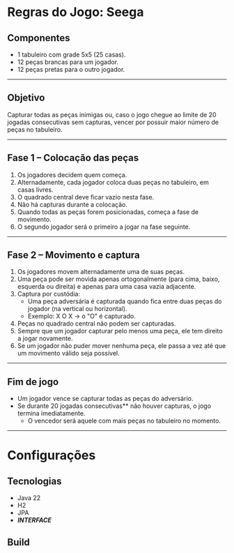 # Regras do Jogo: Seega

## Componentes
- 1 tabuleiro com grade 5x5 (25 casas).
- 12 peças brancas para um jogador.
- 12 peças pretas para o outro jogador.

---

## Objetivo
Capturar todas as peças inimigas ou, caso o jogo chegue ao limite de 20 jogadas consecutivas sem capturas, vencer por possuir maior número de peças no tabuleiro.

---

## Fase 1 – Colocação das peças
1. Os jogadores decidem quem começa.
2. Alternadamente, cada jogador coloca duas peças no tabuleiro, em casas livres.
3. O quadrado central deve ficar vazio nesta fase.
4. Não há capturas durante a colocação.
5. Quando todas as peças forem posicionadas, começa a fase de movimento.
6. O segundo jogador será o primeiro a jogar na fase seguinte.

---

## Fase 2 – Movimento e captura
1. Os jogadores movem alternadamente uma de suas peças.
2. Uma peça pode ser movida apenas ortogonalmente (para cima, baixo, esquerda ou direita) e apenas para uma casa vazia adjacente.
3. Captura por custódia:
    - Uma peça adversária é capturada quando fica entre duas peças do jogador (na vertical ou horizontal).
    - Exemplo: X O X → o "O" é capturado.
4. Peças no quadrado central não podem ser capturadas.
5. Sempre que um jogador capturar pelo menos uma peça, ele tem direito a jogar novamente.
6. Se um jogador não puder mover nenhuma peça, ele passa a vez até que um movimento válido seja possível.

---

## Fim de jogo
- Um jogador vence se capturar todas as peças do adversário.
- Se durante 20 jogadas consecutivas** não houver capturas, o jogo termina imediatamente.
    - O vencedor será aquele com mais peças no tabuleiro no momento.  

---

# Configurações

## Tecnologias

- Java 22
- H2 
- JPA
- ***INTERFACE***

## Build
